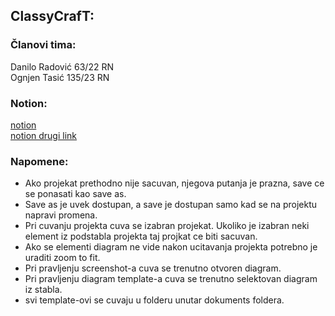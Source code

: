 ## ClassyCrafT: ##
### Članovi tima: ###
Danilo Radović 63/22 RN<br />
Ognjen Tasić 135/23 RN<br />
### Notion: ###
[notion](https://www.notion.so/whimsical-molecule-777/ClassyCrafT-87fb94dc2172478c8d11da0b7f76728f?pvs=4)<br />
[notion drugi link](https://whimsical-molecule-777.notion.site/ClassyCrafT-87fb94dc2172478c8d11da0b7f76728f)<br />
### Napomene: ### 
* Ako projekat prethodno nije sacuvan, njegova putanja je prazna, save ce se ponasati kao save as.<br />
* Save as je uvek dostupan, a save je dostupan samo kad se na projektu napravi promena.<br />
* Pri cuvanju projekta cuva se izabran projekat. Ukoliko je izabran neki element iz podstabla projekta taj projkat ce biti sacuvan.<br />
* Ako se elementi diagram ne vide nakon ucitavanja projekta potrebno je uraditi zoom to fit.<br />
* Pri pravljenju screenshot-a cuva se trenutno otvoren diagram.<br />
* Pri pravljenju diagram template-a cuva se trenutno selektovan diagram iz stabla.<br />
* svi template-ovi se cuvaju u folderu unutar dokuments foldera.<br />

